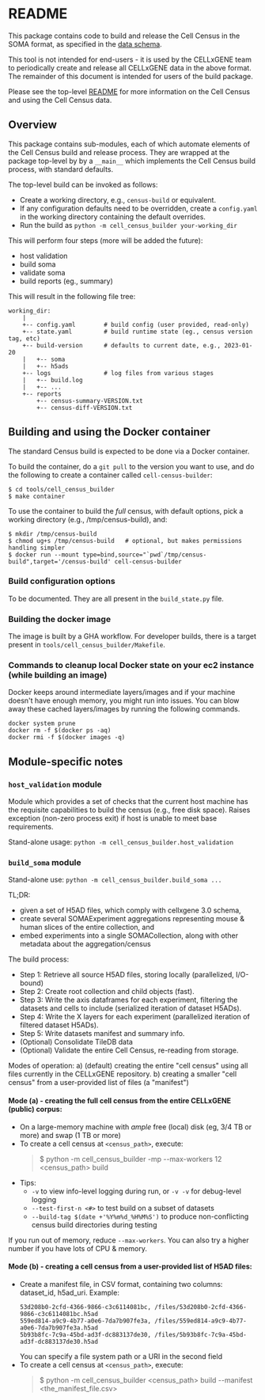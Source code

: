# README

This package contains code to build and release the Cell Census in the SOMA format, as specified in the
[data schema](https://github.com/chanzuckerberg/cell-census/blob/main/docs/cell_census_schema.md).

This tool is not intended for end-users - it is used by the CELLxGENE team to periodically create and release all
CELLxGENE data in the above format. The remainder of this document is intended for users of the
build package.

Please see the top-level [README](../../README.md) for more information on the Cell Census and
using the Cell Census data.

## Overview

This package contains sub-modules, each of which automate elements of the Cell Census build and release process.
They are wrapped at the package top-level by by a `__main__` which implements the Cell Census build process,
with standard defaults.

The top-level build can be invoked as follows:

- Create a working directory, e.g., `census-build` or equivalent.
- If any configuration defaults need to be overridden, create a `config.yaml` in the working directory containing the default overrides.
- Run the build as `python -m cell_census_builder your-working_dir`

This will perform four steps (more will be added the future):

- host validation
- build soma
- validate soma
- build reports (eg., summary)

This will result in the following file tree:

```
working_dir:
    |
    +-- config.yaml        # build config (user provided, read-only)
    +-- state.yaml         # build runtime state (eg., census version tag, etc)
    +-- build-version      # defaults to current date, e.g., 2023-01-20
    |   +-- soma
    |   +-- h5ads
    +-- logs               # log files from various stages
    |   +-- build.log
    |   +-- ...
    +-- reports
        +-- census-summary-VERSION.txt
        +-- census-diff-VERSION.txt
```

## Building and using the Docker container

The standard Census build is expected to be done via a Docker container.

To build the container, do a `git pull` to the version you want to use, and do the following to create a container called `cell-census-builder`:

```
$ cd tools/cell_census_builder
$ make container
```

To use the container to build the _full_ census, with default options, pick a working directory (e.g., /tmp/census-build), and:

```
$ mkdir /tmp/census-build
$ chmod ug+s /tmp/census-build   # optional, but makes permissions handling simpler
$ docker run --mount type=bind,source="`pwd`/tmp/census-build",target='/census-build' cell-census-builder
```

### Build configuration options

To be documented. They are all present in the `build_state.py` file.

### Building the docker image

The image is built by a GHA workflow. For developer builds, there is a target present in `tools/cell_census_builder/Makefile`.

### Commands to cleanup local Docker state on your ec2 instance (while building an image)

Docker keeps around intermediate layers/images and if your machine doesn't have enough memory, you might run into issues. You can blow away these cached layers/images by running the following commands.

```
docker system prune
docker rm -f $(docker ps -aq)
docker rmi -f $(docker images -q)
```

## Module-specific notes

### `host_validation` module

Module which provides a set of checks that the current host machine has the requisite capabilities
to build the census (e.g., free disk space). Raises exception (non-zero process exit) if host is
unable to meet base requirements.

Stand-alone usage: `python -m cell_census_builder.host_validation`

### `build_soma` module

Stand-alone use: `python -m cell_census_builder.build_soma ...`

TL;DR:

- given a set of H5AD files, which comply with cellxgene 3.0 schema,
- create several SOMAExperiment aggregations representing mouse & human slices of the entire collection, and
- embed experiments into a single SOMACollection, along with other metadata about the aggregation/census

The build process:

- Step 1: Retrieve all source H5AD files, storing locally (parallelized, I/O-bound)
- Step 2: Create root collection and child objects (fast).
- Step 3: Write the axis dataframes for each experiment, filtering the datasets and cells to include (serialized iteration of dataset H5ADs).
- Step 4: Write the X layers for each experiment (parallelized iteration of filtered dataset H5ADs).
- Step 5: Write datasets manifest and summary info.
- (Optional) Consolidate TileDB data
- (Optional) Validate the entire Cell Census, re-reading from storage.

Modes of operation:
a) (default) creating the entire "cell census" using all files currently in the CELLxGENE repository.
b) creating a smaller "cell census" from a user-provided list of files (a "manifest")

#### Mode (a) - creating the full cell census from the entire CELLxGENE (public) corpus:

- On a large-memory machine with _ample_ free (local) disk (eg, 3/4 TB or more) and swap (1 TB or more)
- To create a cell census at `<census_path>`, execute:
  > $ python -m cell_census_builder -mp --max-workers 12 <census_path> build
- Tips:
  - `-v` to view info-level logging during run, or `-v -v` for debug-level logging
  - `--test-first-n <#>` to test build on a subset of datasets
  - `--build-tag $(date +'%Y%m%d_%H%M%S')` to produce non-conflicting census build directories during testing

If you run out of memory, reduce `--max-workers`. You can also try a higher number if you have lots of CPU & memory.

#### Mode (b) - creating a cell census from a user-provided list of H5AD files:

- Create a manifest file, in CSV format, containing two columns: dataset_id, h5ad_uri. Example:
  ```csv
  53d208b0-2cfd-4366-9866-c3c6114081bc, /files/53d208b0-2cfd-4366-9866-c3c6114081bc.h5ad
  559ed814-a9c9-4b77-a0e6-7da7b907fe3a, /files/559ed814-a9c9-4b77-a0e6-7da7b907fe3a.h5ad
  5b93b8fc-7c9a-45bd-ad3f-dc883137de30, /files/5b93b8fc-7c9a-45bd-ad3f-dc883137de30.h5ad
  ```
  You can specify a file system path or a URI in the second field
- To create a cell census at `<census_path>`, execute:
  > $ python -m cell_census_builder <census_path> build --manifest <the_manifest_file.csv>
